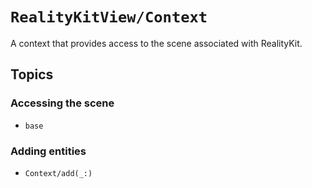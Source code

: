 # ``RealityKitView/Context``

A context that provides access to the scene associated with RealityKit.

## Topics

### Accessing the scene

- ``base``

### Adding entities

- ``Context/add(_:)``
